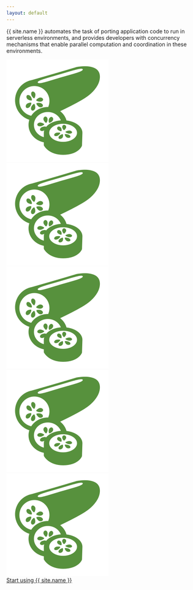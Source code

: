 ```yaml
---
layout: default
---
```

{{ site.name }} automates the task of porting application code to run in
serverless environments, and provides developers with concurrency mechanisms
that enable parallel computation and coordination in these environments.

<div id="cucumber">
    <img src="/assets/img/cucumber.svg" class="cucumber">
    <img src="/assets/img/cucumber.svg" class="cucumber">
    <img src="/assets/img/cucumber.svg" class="cucumber">
    <img src="/assets/img/cucumber.svg" class="cucumber">
    <img src="/assets/img/cucumber.svg" class="cucumber">
</div>
<div class="large_banner_wrap">
  <a href="/quick-start" class="large_banner">
    Start using {{ site.name }}
    <i class="fa fa-caret-right"></i><i class="fa fa-caret-right"></i>
  </a>
</div>
